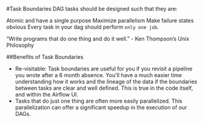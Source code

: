 #Task Boundaries
DAG tasks should be designed such that they are:

Atomic and have a single purpose
Maximize parallelism
Make failure states obvious
Every task in your dag should perform ```only one job```.

“Write programs that do one thing and do it well.” - Ken Thompson’s Unix Philosophy

##Benefits of Task Boundaries
* Re-visitable: Task boundaries are useful for you if you revisit a pipeline you wrote after a 6 month absence. You'll have a much easier time understanding how it works and the lineage of the data if the boundaries between tasks are clear and well defined. This is true in the code itself, and within the Airflow UI.
* Tasks that do just one thing are often more easily parallelized. This parallelization can offer a significant speedup in the execution of our DAGs.